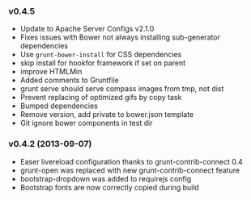 ### v0.4.5

- Update to Apache Server Configs v2.1.0
- Fixes issues with Bower not always installing sub-generator dependencies
- Use `grunt-bower-install` for CSS dependencies
- skip install for hookfor framework if set on parent
- improve HTMLMin
- Added comments to Gruntfile
- grunt serve should serve compass images from tmp, not dist
- Prevent replacing of optimized gifs by copy task
- Bumped dependencies
- Remove version, add private to bower.json template
- Git ignore bower components in test dir

### v0.4.2 (2013-09-07)

- Easer livereload configuration thanks to grunt-contrib-connect 0.4
- grunt-open was replaced with new grunt-contrib-connect feature
- bootstrap-dropdown was added to requirejs config
- Bootstrap fonts are now correctly copied during build

